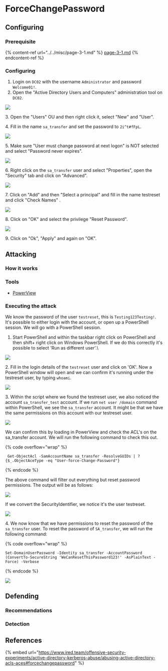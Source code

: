 # ForceChangePassword

## Configuring

### Prerequisite&#x20;

{% content-ref url="../../misc/page-3-1.md" %}
[page-3-1.md](../../misc/page-3-1.md)
{% endcontent-ref %}

### Configuring

1. Login on `DC02` with the username `Administrator` and password `Welcome01!`.
2. Open the "Active Directory Users and Computers" administration tool on `DC02`.

![](<../../../.gitbook/assets/image (11) (1) (3).png>)

3\. Open the "Users" OU and then right click it, select "New" and "User".

4\. Fill in the name `sa_transfer` and set the password to `2i^t#fFpL`.

![](<../../../.gitbook/assets/image (34) (1).png>)

5\. Make sure "User must change password at next logon" is NOT selected and select "Password never expires".

![](<../../../.gitbook/assets/image (31) (1).png>)

6\. Right click on the `sa_transfer` user and select "Properties", open the "Security" tab and click on "Advanced".

![](<../../../.gitbook/assets/image (74).png>)

7\. Click on "Add" and then "Select a principal" and fill in the name testreset and click "Check Names" .

![](<../../../.gitbook/assets/image (6) (1).png>)

8\. Click on "OK" and select the privilege "Reset Password".

![](<../../../.gitbook/assets/image (59).png>)

9\. Click on "Ok", "Apply" and again on "OK".

## Attacking

### How it works



### Tools

* [PowerView](https://github.com/PowerShellMafia/PowerSploit/blob/master/Recon/PowerView.ps1)

### Executing the attack

We know the password of the user `testreset`, this is `Testing123Testing!`.  It's possible to either login with the account, or open up a PowerShell session. We will go with a PowerShell session.

1. Start PowerShell and within the taskbar right click on PowerShell and then shift+ right click on Windows PowerShell. If we do this correctly it's possible to select 'Run as different user'.\


![](<../../../.gitbook/assets/image (11).png>)

2\. Fill in the login details of the `testreset` user and click on 'OK'. Now a PowerShell window will open and we can confirm it's running under the testreset user, by typing `whoami`.

![](<../../../.gitbook/assets/image (4).png>)

3\. Within the script where we found the testreset user, we also noticed the account `sa_transfer_test` account.  If we run `net user /domain` command within PowerShell, we see the `sa_transfer` account. It might be that we have the same permissions on this account with our testreset user.

![](<../../../.gitbook/assets/image (6).png>)

We can confirm this by loading in PowerView and check the ACL's on the sa\_transfer account. We will run the following command to check this out.

{% code overflow="wrap" %}
```
 Get-ObjectAcl -SamAccountName sa_transfer -ResolveGUIDs | ? {$_.ObjectAceType -eq "User-force-Change-Password"}
```
{% endcode %}

The above command will filter out everything but reset password permissions. The output will be as follows:

![](<../../../.gitbook/assets/image (3).png>)

If we convert the SecurityIdentifier, we notice it's the user testreset.

![](<../../../.gitbook/assets/image (8).png>)

4\. We now know that we have permissions to reset the password of the `sa_transfer` user. To reset the password of `SA_transfer`, we will run the following command:

{% code overflow="wrap" %}
```
Set-DomainUserPassword -Identity sa_transfer -AccountPassword (ConvertTo-SecureString 'WeCanResetThisPassword123!' -AsPlainText -Force) -Verbose
```
{% endcode %}

![](../../../.gitbook/assets/image.png)

## Defending

### Recommendations



### Detection



## References

{% embed url="https://www.ired.team/offensive-security-experiments/active-directory-kerberos-abuse/abusing-active-directory-acls-aces#forcechangepassword" %}

